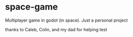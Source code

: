 # space-game
Multiplayer game in godot (in space). Just a personal project


thanks to Caleb, Colin, and my dad for helping test
